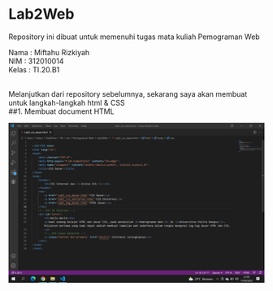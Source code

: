 # Lab2Web
Repository ini dibuat untuk memenuhi tugas mata kuliah Pemograman Web

Nama : Miftahu Rizkiyah<br>
NIM  : 312010014<br>
Kelas : TI.20.B1<br>

<br>
Melanjutkan dari repository sebelumnya, sekarang saya akan membuat untuk langkah-langkah html & CSS
<br>
##1. Membuat document HTML

![Git Pict](SS/Input_1.membuat_dokumen_HTML.PNG)



